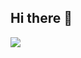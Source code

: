 ## Hi there 👋
<img src="https://capsule-render.vercel.app/api?type=waving&color=FA8072&height=300&section=header&text=Welcome%20to%20NaYeon's%20GitHub%20👋&animation=twinkling&fontSize=50" />

<!--
**qkrskdusdlqslek/qkrskdusdlqslek** is a ✨ _special_ ✨ repository because its `README.md` (this file) appears on your GitHub profile.

Here are some ideas to get you started:

- 🔭 I’m currently working on ...
- 🌱 I’m currently learning ...
- 👯 I’m looking to collaborate on ...
- 🤔 I’m looking for help with ...
- 💬 Ask me about ...
- 📫 How to reach me: ...
- 😄 Pronouns: ...
- ⚡ Fun fact: ...
-->
